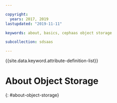 ```yaml
---

copyright:
  years: 2017, 2019
lastupdated: "2019-11-11"

keywords: about, basics, cephaas object storage

subcollection: sdsaas

---
```


{{site.data.keyword.attribute-definition-list}}


# About Object Storage
{: #about-object-storage}

